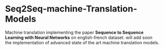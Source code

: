 # Seq2Seq-machine-Translation-Models
Machine translation implementing the paper **Sequence to Sequence Learning with Neural Networks** on english-french dataset. will add soon the implementation of advanced state of the art machine translation models.
